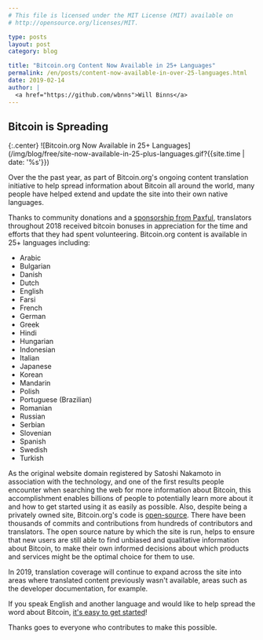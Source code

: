 ```yaml
---
# This file is licensed under the MIT License (MIT) available on
# http://opensource.org/licenses/MIT.

type: posts
layout: post
category: blog

title: "Bitcoin.org Content Now Available in 25+ Languages"
permalink: /en/posts/content-now-available-in-over-25-languages.html
date: 2019-02-14
author: |
  <a href="https://github.com/wbnns">Will Binns</a>
---
```


## Bitcoin is Spreading

{:.center}
![Bitcoin.org Now Available in 25+ Languages](/img/blog/free/site-now-available-in-25-plus-languages.gif?{{site.time | date: '%s'}})

Over the the past year, as part of Bitcoin.org's ongoing content translation
initiative to help spread information about Bitcoin all around the world, many
people have helped extend and update the site into their own native languages.

Thanks to community donations and a [sponsorship from Paxful](https://bitcoin.org/en/posts/new-supporting-sponsorship-from-paxful),
translators throughout 2018 received bitcoin bonuses in appreciation
for the time and efforts that they had spent volunteering. Bitcoin.org content
is available in 25+ languages including:

+ Arabic
+ Bulgarian
+ Danish
+ Dutch
+ English
+ Farsi
+ French
+ German
+ Greek
+ Hindi
+ Hungarian
+ Indonesian
+ Italian
+ Japanese
+ Korean
+ Mandarin
+ Polish
+ Portuguese (Brazilian)
+ Romanian
+ Russian
+ Serbian
+ Slovenian
+ Spanish
+ Swedish
+ Turkish

As the original website domain registered by Satoshi Nakamoto in association
with the technology, and one of the first results people encounter when
searching the web for more information about Bitcoin, this accomplishment
enables billions of people to potentially learn more about it and how to get
started using it as easily as possible. Also, despite being a privately owned
site, Bitcoin.org's code is [open-source](https://github.com/bitcoin-dot-org/bitcoin.org/).
There have been thousands of commits and contributions from hundreds of
contributors and translators. The open source nature by which the site is run,
helps to ensure that new users are still able to find unbiased and qualitative
information about Bitcoin, to make their own informed decisions about which
products and services might be the optimal choice for them to use.

In 2019, translation coverage will continue to expand across the site into areas
where translated content previously wasn't available, areas such as the developer
documentation, for example.

If you speak English and another language and would like to help spread the word
about Bitcoin, [it's easy to get started](https://bitcoin.org/en/posts/how-to-help-translate)!

Thanks goes to everyone who contributes to make this possible.
